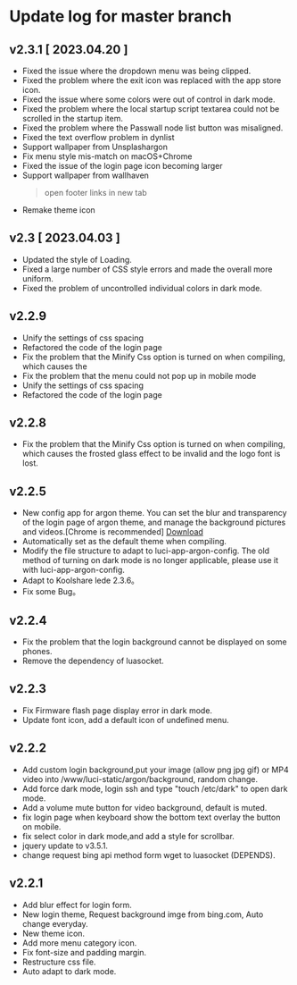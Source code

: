 # Update log for master branch

## v2.3.1 [ 2023.04.20 ]

- Fixed the issue where the dropdown menu was being clipped.
- Fixed the problem where the exit icon was replaced with the app store icon.
- Fixed the issue where some colors were out of control in dark mode.
- Fixed the problem where the local startup script textarea could not be scrolled in the startup item.
- Fixed the problem where the Passwall node list button was misaligned.
- Fixed the text overflow problem in dynlist 
- Support wallpaper from Unsplashargon
- Fix menu style mis-match on macOS+Chrome
- Fixed the issue of the login page icon becoming larger
- Support wallpaper from wallhaven
  > open footer links in new tab
- Remake theme icon

## v2.3 [ 2023.04.03 ]

- Updated the style of Loading.
- Fixed a large number of CSS style errors and made the overall more uniform.
- Fixed the problem of uncontrolled individual colors in dark mode.

## v2.2.9

- Unify the settings of css spacing
- Refactored the code of the login page
- Fix the problem that the Minify Css option is turned on when compiling, which causes the
- Fix the problem that the menu could not pop up in mobile mode
- Unify the settings of css spacing
- Refactored the code of the login page

## v2.2.8

- Fix the problem that the Minify Css option is turned on when compiling, which causes the frosted glass effect to be invalid and the logo font is lost.

## v2.2.5

- New config app for argon theme. You can set the blur and transparency of the login page of argon theme, and manage the background pictures and videos.[Chrome is recommended] [Download](https://github.com/jerrykuku/luci-app-argon-config/releases/download/v0.8-beta/luci-app-argon-config_0.8-beta_all.ipk)
- Automatically set as the default theme when compiling.
- Modify the file structure to adapt to luci-app-argon-config. The old method of turning on dark mode is no longer applicable, please use it with luci-app-argon-config.
- Adapt to Koolshare lede 2.3.6。
- Fix some Bug。

## v2.2.4

- Fix the problem that the login background cannot be displayed on some phones.
- Remove the dependency of luasocket.

## v2.2.3

- Fix Firmware flash page display error in dark mode.
- Update font icon, add a default icon of undefined menu.

## v2.2.2

- Add custom login background,put your image (allow png jpg gif) or MP4 video into /www/luci-static/argon/background, random change.
- Add force dark mode, login ssh and type "touch /etc/dark" to open dark mode.
- Add a volume mute button for video background, default is muted.
- fix login page when keyboard show the bottom text overlay the button on mobile.
- fix select color in dark mode,and add a style for scrollbar.
- jquery update to v3.5.1.
- change request bing api method form wget to luasocket (DEPENDS).

## v2.2.1

- Add blur effect for login form.
- New login theme, Request background imge from bing.com, Auto change everyday.
- New theme icon.
- Add more menu category icon.
- Fix font-size and padding margin.
- Restructure css file.
- Auto adapt to dark mode.
